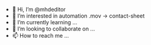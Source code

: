 - 👋 Hi, I’m @mhdeditor
- 👀 I’m interested in automation .mov -> contact-sheet
- 🌱 I’m currently learning ...
- 💞️ I’m looking to collaborate on ...
- 📫 How to reach me ...

<!---
mhdeditor/mhdeditor is a ✨ special ✨ repository because its `README.md` (this file) appears on your GitHub profile.
You can click the Preview link to take a look at your changes.
--->
